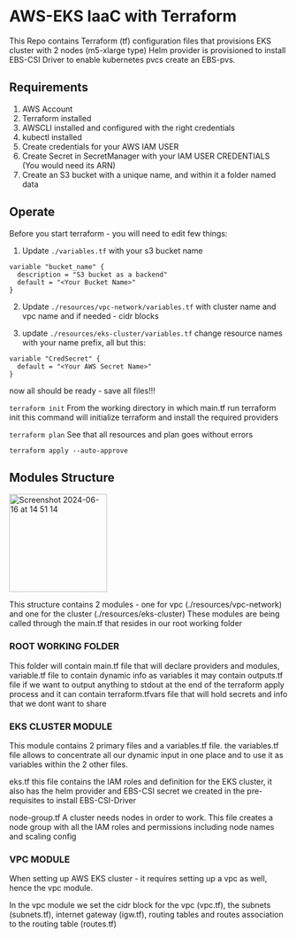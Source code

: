 # AWS-EKS IaaC with Terraform

This Repo contains Terraform (tf) configuration files that provisions EKS cluster with 2 nodes (m5-xlarge type)
Helm provider is provisioned to install EBS-CSI Driver to enable kubernetes pvcs create an EBS-pvs.

## Requirements

1. AWS Account
2. Terraform installed
3. AWSCLI installed and configured with the right credentials
4. kubectl installed
5. Create credentials for your AWS IAM USER
6. Create Secret in SecretManager with your IAM USER CREDENTIALS (You would need its ARN)
7. Create an S3 bucket with a unique name, and within it a folder named data

## Operate

Before you start terraform - you will need to edit few things:

1. Update ```./variables.tf``` with your s3 bucket name

```
variable "bucket_name" {
  description = "S3 bucket as a backend"
  default = "<Your Bucket Name>"
}
```

2. Update ```./resources/vpc-network/variables.tf```
with cluster name and vpc name and if needed - cidr blocks

3. update ```./resources/eks-cluster/variables.tf```
change resource names with your name prefix, all but this:

```
variable "CredSecret" {
  default = "<Your AWS Secret Name>"
}
```

now all should be ready - save all files!!!



```terraform init```
From the working directory in which main.tf run terraform init
this command will initialize terraform and install the required providers

```terraform plan```
See that all resources and plan goes without errors

```terraform apply --auto-approve```


## Modules Structure
<img width="177" alt="Screenshot 2024-06-16 at 14 51 14" src="https://github.com/liormilliger/jfrog-terraform-aws-eks/assets/64707466/79d08ced-40a3-4b6d-bb74-cbc2dd6abb98">

This structure contains 2 modules - one for vpc (./resources/vpc-network) and one for the cluster (./resources/eks-cluster)
These modules are being called through the main.tf that resides in our root working folder

### ROOT WORKING FOLDER

This folder will contain main.tf file that will declare providers and modules,
variable.tf file to contain dynamic info as variables
it may contain outputs.tf file if we want to output anything to stdout at the end of the terraform apply process
and it can contain terraform.tfvars file that will hold secrets and info that we dont want to share

### EKS CLUSTER MODULE

This module contains 2 primary files and a variables.tf file.
the variables.tf file allows to concentrate all our dynamic input in one place and to use it
as variables within the 2 other files.

eks.tf
this file contains the IAM roles and definition for the EKS cluster,
it also has the helm provider and EBS-CSI secret we created in the pre-requisites to install EBS-CSI-Driver 

node-group.tf
A cluster needs nodes in order to work. This file creates a node group with all the IAM roles and permissions
including node names and scaling config

### VPC MODULE
When setting up AWS EKS cluster - it requires setting up a vpc as well, hence the vpc module.

In the vpc module we set the cidr block for the vpc (vpc.tf), the subnets (subnets.tf), internet gateway (igw.tf), routing tables and routes association to the routing table (routes.tf)

